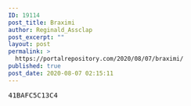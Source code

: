 ```yaml
---
ID: 19114
post_title: Braximi
author: Reginald_Assclap
post_excerpt: ""
layout: post
permalink: >
  https://portalrepository.com/2020/08/07/braximi/
published: true
post_date: 2020-08-07 02:15:11
---
```

<pre>41BAFC5C13C4</pre>